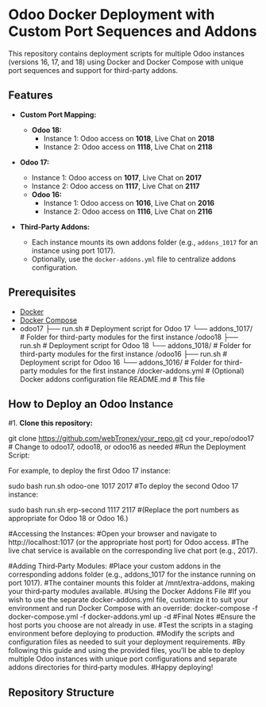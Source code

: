 # Odoo Docker Deployment with Custom Port Sequences and Addons

This repository contains deployment scripts for multiple Odoo instances (versions 16, 17, and 18) using Docker and Docker Compose with unique port sequences and support for third-party addons.

## Features

- **Custom Port Mapping:**
  - **Odoo 18:**
    - Instance 1: Odoo access on **1018**, Live Chat on **2018**
    - Instance 2: Odoo access on **1118**, Live Chat on **2118**
- **Odoo 17:**
    - Instance 1: Odoo access on **1017**, Live Chat on **2017**
    - Instance 2: Odoo access on **1117**, Live Chat on **2117**
  - **Odoo 16:**
    - Instance 1: Odoo access on **1016**, Live Chat on **2016**
    - Instance 2: Odoo access on **1116**, Live Chat on **2116**

- **Third‑Party Addons:**
  - Each instance mounts its own addons folder (e.g., `addons_1017` for an instance using port 1017).
  - Optionally, use the `docker-addons.yml` file to centralize addons configuration.

## Prerequisites

- [Docker](https://docs.docker.com/get-docker/)
- [Docker Compose](https://docs.docker.com/compose/install/)
- odoo17 ├── run.sh # Deployment script for Odoo 17 └── addons_1017/ # Folder for third-party modules for the first instance /odoo18 ├── run.sh # Deployment script for Odoo 18 └── addons_1018/ # Folder for third-party modules for the first instance /odoo16 ├── run.sh # Deployment script for Odoo 16 └── addons_1016/ # Folder for third-party modules for the first instance /docker-addons.yml # (Optional) Docker addons configuration file README.md # This file

## How to Deploy an Odoo Instance

#1. **Clone this repository:**

   git clone https://github.com/webTronex/your_repo.git
   cd your_repo/odoo17   # Change to odoo17, odoo18, or odoo16 as needed
#Run the Deployment Script:

For example, to deploy the first Odoo 17 instance:

sudo bash run.sh odoo-one 1017 2017
#To deploy the second Odoo 17 instance:

sudo bash run.sh erp-second 1117 2117
#(Replace the port numbers as appropriate for Odoo 18 or Odoo 16.)

#Accessing the Instances:
#Open your browser and navigate to http://localhost:1017 (or the appropriate host port) for Odoo access.
#The live chat service is available on the corresponding live chat port (e.g., 2017).

#Adding Third‑Party Modules:
#Place your custom addons in the corresponding addons folder (e.g., addons_1017 for the instance running on port 1017).
#The container mounts this folder at /mnt/extra-addons, making your third‑party modules available.
#Using the Docker Addons File
#If you wish to use the separate docker-addons.yml file, customize it to suit your environment and run Docker Compose with an override:
docker-compose -f docker-compose.yml -f docker-addons.yml up -d
#Final Notes
#Ensure the host ports you choose are not already in use.
#Test the scripts in a staging environment before deploying to production.
#Modify the scripts and configuration files as needed to suit your deployment requirements.
#By following this guide and using the provided files, you’ll be able to deploy multiple Odoo instances with unique port configurations and separate addons directories for third‑party modules.
#Happy deploying!

## Repository Structure
